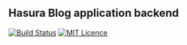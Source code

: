 ## Hasura Blog application backend

[![Build Status](https://travis-ci.com/knrt10/Hasura-toDo-backend.svg?token=jpzxxGzyKiuro5NSsCF5&branch=master)](https://travis-ci.com/knrt10/Hasura-toDo-backend)
[![MIT Licence](https://badges.frapsoft.com/os/mit/mit.png?v=103)](https://opensource.org/licenses/mit-license.php)
